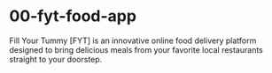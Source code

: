 # 00-fyt-food-app
 Fill Your Tummy [FYT] is an innovative online food delivery platform designed to bring delicious meals from your favorite local restaurants straight to your doorstep.
